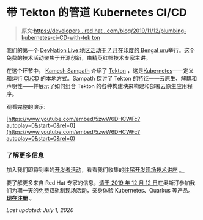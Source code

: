 # 带 Tekton 的管道 Kubernetes CI/CD

> 原文:[https://developers . red hat . com/blog/2019/11/12/plumbing-kubernetes-ci-CD-with-tek ton](https://developers.redhat.com/blog/2019/11/12/plumbing-kubernetes-ci-cd-with-tekton)

我们的第一个 [DevNation Live 地区活动于 7 月在印度的 Bengal uru](https://developers.redhat.com/devnationlive-india/)举行。这个免费的技术活动聚焦于开源创新，由精英红帽技术专家主讲。

在这个环节中， [Kamesh Sampath](https://developers.redhat.com/blog/author/kameshsampath/) 介绍了 [Tekton](https://developers.redhat.com/blog/2019/07/19/getting-started-with-tekton-on-red-hat-openshift/) ，这是[Kubernetes](https://developers.redhat.com/topics/kubernetes/)——定义和运行 [CI/CD](https://developers.redhat.com/blog/2019/07/22/how-to-build-cloud-native-ci-cd-pipelines-with-tekton-on-kubernetes/) 的本地方式。Sampath 探讨了 Tekton 的特征——云原生、解耦和声明性——并展示了如何组合 Tekton 的各种构建块来构建和部署云原生应用程序。

观看完整的演示:

[https://www.youtube.com/embed/5zwW6DHCWFc?autoplay=0&start=0&rel=0](https://www.youtube.com/embed/5zwW6DHCWFc?autoplay=0&start=0&rel=0)

### 了解更多信息

加入我们即将到来的[开发者活动](https://developers.redhat.com/events/)，看看我们收集的[往届开发现场技术讲座](https://developers.redhat.com/devnation/?page=0) [。](https://developers.redhat.com/events/)

要了解更多来自 Red Hat 专家的信息，[请于 2019 年 12 月 12 日](https://redhat-events.com/devnation_austin2019/?sc_cid=7013a000002D5uHAAS)在奥斯汀参加我们为期一天的免费双轨制现场活动，亲身体验 Kubernetes、Quarkus 等产品。 **[现在注册](https://redhat-events.com/devnation_austin2019/?sc_cid=7013a000002D5uHAAS)** 。

*Last updated: July 1, 2020*